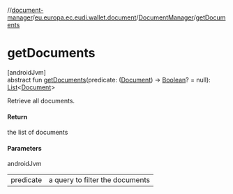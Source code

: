 //[document-manager](../../../index.md)/[eu.europa.ec.eudi.wallet.document](../index.md)/[DocumentManager](index.md)/[getDocuments](get-documents.md)

# getDocuments

[androidJvm]\
abstract fun [getDocuments](get-documents.md)(predicate: ([Document](../-document/index.md)) -&gt; [Boolean](https://kotlinlang.org/api/latest/jvm/stdlib/kotlin/-boolean/index.html)? = null): [List](https://kotlinlang.org/api/latest/jvm/stdlib/kotlin.collections/-list/index.html)&lt;[Document](../-document/index.md)&gt;

Retrieve all documents.

#### Return

the list of documents

#### Parameters

androidJvm

| | |
|---|---|
| predicate | a query to filter the documents |
